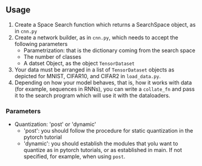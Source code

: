 

## Usage

1. Create a Space Search function which returns a SearchSpace object, as in `cnn.py`
2. Create a network builder, as in `cnn.py`, which needs to accept the following parameters
    + Parametrization: that is the dictionary coming from the search space
    + The number of classes
    + A datset Object, as the object `TensorDataset`
3. Your data must be arranged in a list of `TensorDataset` objects as depicted for MNIST, CIFAR10, and CIFAR2 in `load_data.py`.
4. Depending on how your model behaves, that is, how it works with data (for example, sequences in RNNs), you can write a `collate_fn` and pass it to the search program which will use it with the dataloaders.

### Parameters

+ Quantization: 'post' or 'dynamic'
    + 'post': you should follow the procedure for static quantization in  the pytorch tutorial
    + 'dynamic': you should establish the modules that yolu want to quantize as in pytorch tutorials, or as established in main. If not specified, for example, when using `post`.
